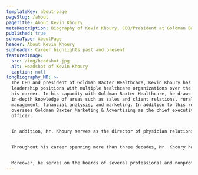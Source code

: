 ```yaml
---
templateKey: about-page
pageSlug: /about
pageTitle: About Kevin Khoury
metaDescription: Biography of Kevin Khoury, CEO/President at Goldman Baxter
published: true
schemaType: AboutPage
header: About Kevin Khoury
subheader: Career highlights past and present
featuredImage:
  src: /img/headshot.jpg
  alt: Headshot of Kevin Khoury
  caption: null
longBiography_MD: >-
  The CEO and president of Goldman Baxter Healthcare, Kevin Khoury has served in
  leadership positions with multiple healthcare organizations over the course of
  his career. In his capacity with Goldman Baxter Healthcare, he draws on his
  in-depth knowledge of areas such as sales and client relations, rural hospital
  management, financial analysis, and marketing. In addition to this role, he
  oversees Goldman Baxter Marketing & Advertising as the chief executive
  officer.


  In addition, Mr. Khoury serves as the director of physician relations at Sooner Home Health & TenderCare Hospice, as the national director of Graystone Medical, and as a professional consultant for Hassco Corporation and DermaMedics. Moreover, he is the co-owner of DermaviaRX and the National Billing Company, as well as the Healthcare Marketing Company. An author, he wrote the book Curing Obamacare, The Antidote to our Healthcare Dilemma and two editions of the book Eliminate Fear, Embrace Success. Moreover, he delivers presentations about these books as a guest speaker.


  Throughout his career spanning more than three decades, Mr. Khoury has received a number of commendations for his work. In addition, he has maintained a focus on driving growth. He possesses a record of increasing profits, which includes a 200 percent corporate profit boost over the span of 22 months in a previous position as the chairman of National Integrated Services. Moreover, the State Chamber of Oklahoma inducted him into the State Chamber of Oklahoma Hall of Fame for Marketing and Promotions. Mr. Khoury has also received recognition in Who's Who for Young Adults.


  Moreover, he serves on the boards of several professional and nonprofit organizations, including the Physician Manpower Training Commission, Grace Given Ministries, the Dream Center, and the Lupus Foundation. He also serves as chairman of the Lupus Foundation of Oklahoma and engages in fundraising activities with other charitable organizations.
---
```


